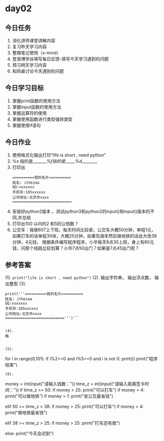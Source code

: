 # day02

## 今日任务

1. 消化讲师课堂讲解内容
2. 复习昨天学习内容
3. 整理笔记使用（x-mind）
4. 登录博学谷填写每日反馈-填写今天学习遇到的问题
5. 预习明天学习内容
6. 和同桌讨论今天遇到的问题

## 今日学习目标

1. 掌握print函数的使用方法
2. 掌握input函数的使用方法
3. 掌握运算符的使用
4. 掌握使用函数进行类型强转类型
5. 掌握使用if语句

## 今日作业

1. 使用格式化输出打印“life is short , need python”
2. %s 指的是\_\_\_\_\_\_\__%f指的是\_\_\_\_\_%d\_\_\_\_\_\_\_\__
3. 打印出
   ```
   ==========我的名片==========
   姓名: itheima 
   QQ:xxxxxxx
   手机号:185xxxxxx
   公司地址:北京市xxxx
   =========================== 
   ```
5. 安装好python2版本 ，测试python3和python2的input\(\)和input\(\)版本的不同,并总结
6. 打印出100 以内的2 和5的公倍数？
7. 公交车：我做607上下班，每天时间比较紧，公交车大概50分钟，单程1元，如果打车的话单程30块，大概25分钟，如果先骑车然后做地铁的话会大改38分钟，4元钱，
根据条件编写程序程序，小华每天8点30上班，身上有60元钱，问那个线路比较划算？小华7点50出门？如果是7点45出门呢？


## 参考答案


(1). 
  `print("life is short , need python")`
(2). 
  输出字符串，  输出浮点数， 输出整型
(3).
  ```
  print('''==========我的名片==========
  姓名: itheima 
  QQ:xxxxxxx
  手机号:185xxxxxx
  公司地址:北京市xxxx
  ===========================''')```
  
  
(4). 
  略
  
  
(5). 
  ```
  for i in range(0,101):
	if i%2==0 and i%5==0 and i is not 0:
		print(i)
  print("程序结束")
  ```
(6). 
```

money = int(input("请输入钱数："))
time_z = int(input("请输入距离签卡时间："))
if time_z >= 50:
	if money > 25:
		print("可以打车")
	if money > 4:
		print("可以做地铁")
	if money > 1:
		print("坐公交最省钱")
	
elif 50 >= time_z > 38:
	if money > 25:
		print("可以打车")
	if money > 4:
		print("做地铁最省钱")

	
elif 38 >= time_z > 25:
	if money > 25:
		print("打车还有救")

else:
	print("今天会迟到")
```








